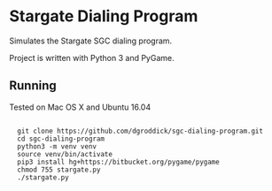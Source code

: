 Stargate Dialing Program
========================

Simulates the Stargate SGC dialing program.

Project is written with Python 3 and PyGame.
 

Running
---------

Tested on Mac OS X and Ubuntu 16.04

<pre><code>
  git clone https://github.com/dgroddick/sgc-dialing-program.git
  cd sgc-dialing-program
  python3 -m venv venv
  source venv/bin/activate
  pip3 install hg+https://bitbucket.org/pygame/pygame
  chmod 755 stargate.py
  ./stargate.py
</code></pre>
